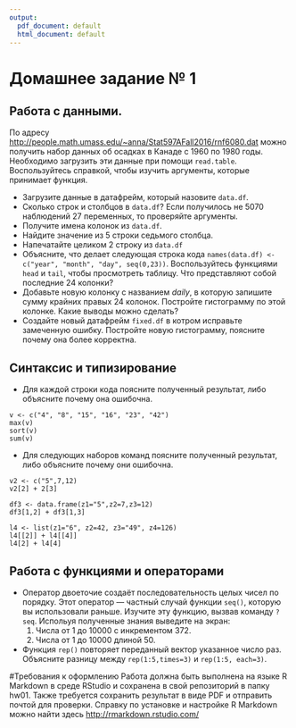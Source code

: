 ```yaml
---
output:
  pdf_document: default
  html_document: default
---
```

# Домашнее задание № 1
## Работа с данными.
По адресу http://people.math.umass.edu/~anna/Stat597AFall2016/rnf6080.dat можно получить набор данных об осадках в Канаде с 1960 по 1980 годы. Необходимо загрузить эти данные при помощи ``read.table``. Воспользуйтесь справкой, чтобы изучить аргументы, которые принимает функция. 
- Загрузите данные в датафрейм, который назовите ``data.df``.
- Сколько строк и столбцов в ``data.df``? Если получилось не 5070 наблюдений 27 переменных, то проверяйте аргументы.
- Получите имена колонок из ``data.df``.
- Найдите значение из 5 строки седьмого столбца.
- Напечатайте целиком 2 строку из ``data.df``
- Объясните, что делает следующая строка кода ``names(data.df) <- c("year", "month", "day", seq(0,23))``. Воспользуйтесь функциями ``head`` и ``tail``, чтобы просмотреть таблицу. Что представляют собой последние 24 колонки?
- Добавьте новую колонку с названием *daily*, в которую запишите сумму крайних правых 24 колонок. Постройте гистограмму по этой колонке. Какие выводы можно сделать?
- Создайте новый датафрейм ``fixed.df`` в котром исправьте замеченную ошибку. Постройте новую гистограмму, поясните почему она более корректна.

## Синтаксис и типизирование
* Для каждой строки кода поясните полученный результат, либо объясните почему она ошибочна.
```
v <- c("4", "8", "15", "16", "23", "42")
max(v)
sort(v)
sum(v)
```
* Для следующих наборов команд поясните полученный результат, либо объясните почему они ошибочна.
```
v2 <- c("5",7,12)
v2[2] + 2[3]

df3 <- data.frame(z1="5",z2=7,z3=12)
df3[1,2] + df3[1,3]

l4 <- list(z1="6", z2=42, z3="49", z4=126)
l4[[2]] + l4[[4]]
l4[2] + l4[4]
```

## Работа с функциями и операторами
* Оператор двоеточие создаёт последовательность целых чисел по порядку. Этот оператор — частный случай функции ``seq()``, которую вы использовали раньше. Изучите эту функцию, вызвав команду ``?seq``. Испольуя полученные знания выведите на экран:
    1. Числа от 1 до 10000 с инкрементом 372. 
    1. Числа от 1 до 10000 длиной 50.
* Функция ``rep()`` повторяет переданный вектор указанное число раз. Объясните разницу между ``rep(1:5,times=3)`` и ``rep(1:5, each=3)``.



#Требования к оформлению
Работа должна быть выполнена на языке R Markdown в среде RStudio и сохранена в свой репозиторий в папку hw01.
Также требуется сохранить результат в виде PDF и отправить почтой для проверки.
Справку по установке и настройке R Markdown можно найти здесь http://rmarkdown.rstudio.com/
